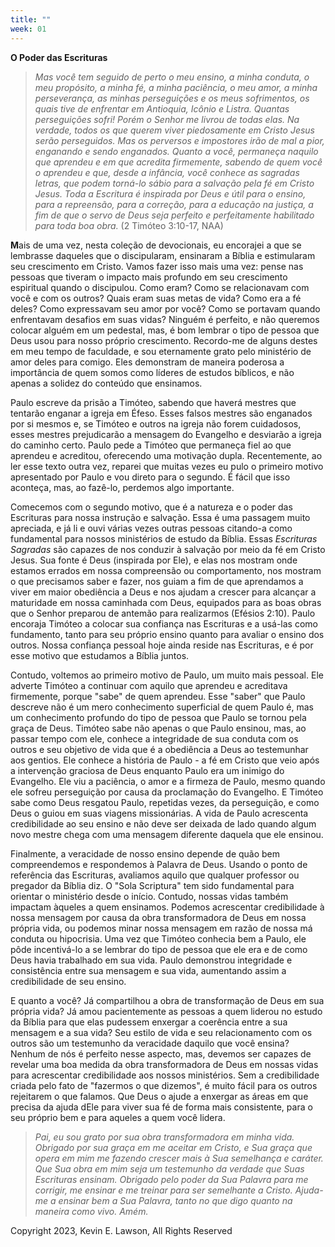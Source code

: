 ```yaml
---
title: ""
week: 01
---
```


**O Poder das Escrituras**

> *Mas você tem seguido de perto o meu ensino, a minha conduta, o meu
> propósito, a minha fé, a minha paciência, o meu amor, a minha
> perseverança, as minhas perseguições e os meus sofrimentos, os quais
> tive de enfrentar em Antioquia, Icônio e Listra. Quantas perseguições
> sofri! Porém o Senhor me livrou de todas elas. Na verdade, todos os
> que querem viver piedosamente em Cristo Jesus serão perseguidos. Mas
> os perversos e impostores irão de mal a pior, enganando e sendo
> enganados. Quanto a você, permaneça naquilo que aprendeu e em que
> acredita firmemente, sabendo de quem você o aprendeu e que, desde a
> infância, você conhece as sagradas letras, que podem torná-lo sábio
> para a salvação pela fé em Cristo Jesus. Toda a Escritura é inspirada
> por Deus e útil para o ensino, para a repreensão, para a correção,
> para a educação na justiça, a fim de que o servo de Deus seja perfeito
> e perfeitamente habilitado para toda boa obra.* (2 Timóteo 3:10-17,
> NAA)

**M**ais de uma vez, nesta coleção de devocionais, eu encorajei a que se
lembrasse daqueles que o discipularam, ensinaram a Bíblia e estimularam
seu crescimento em Cristo. Vamos fazer isso mais uma vez: pense nas
pessoas que tiveram o impacto mais profundo em seu crescimento
espiritual quando o discipulou. Como eram? Como se relacionavam com você
e com os outros? Quais eram suas metas de vida? Como era a fé deles?
Como expressavam seu amor por você? Como se portavam quando enfrentavam
desafios em suas vidas? Ninguém é perfeito, e não queremos colocar
alguém em um pedestal, mas, é bom lembrar o tipo de pessoa que Deus usou
para nosso próprio crescimento. Recordo-me de alguns destes em meu tempo
de faculdade, e sou eternamente grato pelo ministério de amor deles para
comigo. Eles demonstram de maneira poderosa a importância de quem somos
como líderes de estudos bíblicos, e não apenas a solidez do conteúdo que
ensinamos.

Paulo escreve da prisão a Timóteo, sabendo que haverá mestres que
tentarão enganar a igreja em Éfeso. Esses falsos mestres são enganados
por si mesmos e, se Timóteo e outros na igreja não forem cuidadosos,
esses mestres prejudicarão a mensagem do Evangelho e desviarão a igreja
do caminho certo. Paulo pede a Timóteo que permaneça fiel ao que
aprendeu e acreditou, oferecendo uma motivação dupla. Recentemente, ao
ler esse texto outra vez, reparei que muitas vezes eu pulo o primeiro
motivo apresentado por Paulo e vou direto para o segundo. É fácil que
isso aconteça, mas, ao fazê-lo, perdemos algo importante.

Comecemos com o segundo motivo, que é a natureza e o poder das
Escrituras para nossa instrução e salvação. Essa é uma passagem muito
apreciada, e já li e ouvi várias vezes outras pessoas citando-a como
fundamental para nossos ministérios de estudo da Bíblia. Essas
*Escrituras Sagradas* são capazes de nos conduzir à salvação por meio da
fé em Cristo Jesus. Sua fonte é Deus (inspirada por Ele), e elas nos
mostram onde estamos errados em nossa compreensão ou comportamento, nos
mostram o que precisamos saber e fazer, nos guiam a fim de que
aprendamos a viver em maior obediência a Deus e nos ajudam a crescer
para alcançar a maturidade em nossa caminhada com Deus, equipados para
as boas obras que o Senhor preparou de antemão para realizarmos (Efésios
2:10). Paulo encoraja Timóteo a colocar sua confiança nas Escrituras e a
usá-las como fundamento, tanto para seu próprio ensino quanto para
avaliar o ensino dos outros. Nossa confiança pessoal hoje ainda reside
nas Escrituras, e é por esse motivo que estudamos a Bíblia juntos.

Contudo, voltemos ao primeiro motivo de Paulo, um muito mais pessoal.
Ele adverte Timóteo a continuar com aquilo que aprendeu e acreditava
firmemente, porque "sabe" de quem aprendeu. Esse "saber" que Paulo
descreve não é um mero conhecimento superficial de quem Paulo é, mas um
conhecimento profundo do tipo de pessoa que Paulo se tornou pela graça
de Deus. Timóteo sabe não apenas o que Paulo ensinou, mas, ao passar
tempo com ele, conhece a integridade de sua conduta com os outros e seu
objetivo de vida que é a obediência a Deus ao testemunhar aos gentios.
Ele conhece a história de Paulo - a fé em Cristo que veio após a
intervenção graciosa de Deus enquanto Paulo era um inimigo do Evangelho.
Ele viu a paciência, o amor e a firmeza de Paulo, mesmo quando ele
sofreu perseguição por causa da proclamação do Evangelho. E Timóteo sabe
como Deus resgatou Paulo, repetidas vezes, da perseguição, e como Deus o
guiou em suas viagens missionárias. A vida de Paulo acrescenta
credibilidade ao seu ensino e não deve ser deixada de lado quando algum
novo mestre chega com uma mensagem diferente daquela que ele ensinou.

Finalmente, a veracidade de nosso ensino depende de quão bem
compreendemos e respondemos à Palavra de Deus. Usando o ponto de
referência das Escrituras, avaliamos aquilo que qualquer professor ou
pregador da Bíblia diz. O "Sola Scriptura" tem sido fundamental para
orientar o ministério desde o início. Contudo, nossas vidas também
impactam àqueles a quem ensinamos. Podemos acrescentar credibilidade à
nossa mensagem por causa da obra transformadora de Deus em nossa própria
vida, ou podemos minar nossa mensagem em razão de nossa má conduta ou
hipocrisia. Uma vez que Timóteo conhecia bem a Paulo, ele pôde
incentivá-lo a se lembrar do tipo de pessoa que ele era e de como Deus
havia trabalhado em sua vida. Paulo demonstrou integridade e
consistência entre sua mensagem e sua vida, aumentando assim a
credibilidade de seu ensino.

E quanto a você? Já compartilhou a obra de transformação de Deus em sua
própria vida? Já amou pacientemente as pessoas a quem liderou no estudo
da Bíblia para que elas pudessem enxergar a coerência entre a sua
mensagem e a sua vida? Seu estilo de vida e seu relacionamento com os
outros são um testemunho da veracidade daquilo que você ensina? Nenhum
de nós é perfeito nesse aspecto, mas, devemos ser capazes de revelar uma
boa medida da obra transformadora de Deus em nossas vidas para
acrescentar credibilidade aos nossos ministérios. Sem a credibilidade
criada pelo fato de "fazermos o que dizemos", é muito fácil para os
outros rejeitarem o que falamos. Que Deus o ajude a enxergar as áreas em
que precisa da ajuda dEle para viver sua fé de forma mais consistente,
para o seu próprio bem e para aqueles a quem você lidera.

> *Pai, eu sou grato por sua obra transformadora em minha vida. Obrigado
> por sua graça em me aceitar em Cristo, e Sua graça que opera em mim me
> fazendo crescer mais à Sua semelhança e caráter. Que Sua obra em mim
> seja um testemunho da verdade que Suas Escrituras ensinam. Obrigado
> pelo poder da Sua Palavra para me corrigir, me ensinar e me treinar
> para ser semelhante a Cristo. Ajuda-me a ensinar bem a Sua Palavra,
> tanto no que digo quanto na maneira como vivo. Amém.*

Copyright 2023, Kevin E. Lawson, All Rights Reserved
